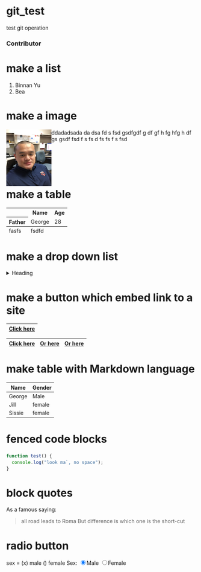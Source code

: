 # git_test
test git operation
<h3>Contributor</h3>

# make a list
<ol>
  <li>Binnan Yu</li>
  <li>Bea</li>
</ol>

# make a image
<p><img src="IMG_0888.JPG" height="150" width="120" align="left"/> ddadadsada da dsa fd s fsd gsdfgdf g df gf h fg hfg h df gs  gsdf fsd f s fs d fs fs f s fsd </p>
<script src="https://unpkg.com/react-dom@15.6.1/dist/react-dom.js"></script>
</br></br></br></br>

# make a table 
<table>
  <tr>
    <th></th>
    <th scope="col">Name</th>
    <th scope="col">Age</th>
  </tr>
  <tr>
    <th scope="row">Father</th>
    <td>George</td>
    <td>28</td>
  </tr>
   
  <tfoot>
    <tr>
      <td>fasfs</td>
      <td>fsdfd</td>
    </tr>
  </tfoot>
</table>

# make a drop down list

<details>
  <summary>Heading</summary>
    <ul>
      <li> markdown list 1</li>
      <ul>
        <li> nested list 1</li>
        <li> nested list 2</li>
      </ul>
      <li> markdown list 2</li>
    </ul>
</details>


# make a button which embed link to a site
|[Click here](https://hsl.uw.edu/)|
|---|

|[Click here](https://hsl.uw.edu/)|[Or here](https://amath.washington.edu/)|[Or here](https://github.com/)|
|---|---|---|

# make table with Markdown language
Name | Gender
----------|----
George|Male
Jill|female
Sissie|female


# fenced code blocks
```javascript
function test() {
  console.log("look ma`, no space");
}
```

# block quotes
As a famous saying:
> all road leads to Roma
> But difference is which one is the short-cut

# radio button

sex = (x) male () female
<label>Sex:</label> 
<input type="radio" name="sex" id="male" value="male" checked="checked"/><label for="male">Male</label>
<input type="radio" name="sex" id="female" value="female"/><label for="female">Female</label>  
